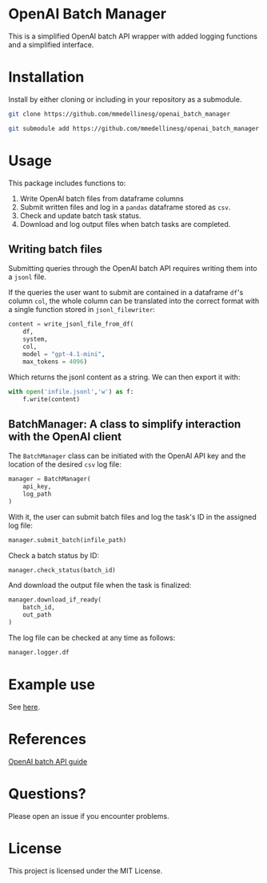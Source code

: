 # OpenAI Batch Manager

This is a simplified OpenAI batch API wrapper with added logging functions and a simplified interface.

# Installation

Install by either cloning or including in your repository as a submodule.

```bash
git clone https://github.com/mmedellinesg/openai_batch_manager
```

```bash
git submodule add https://github.com/mmedellinesg/openai_batch_manager
```

# Usage

This package includes functions to:
1. Write OpenAI batch files from dataframe columns
2. Submit written files and log in a `pandas` dataframe stored as `csv`.
3. Check and update batch task status.
4. Download and log output files when batch tasks are completed.

## Writing batch files
Submitting queries through the OpenAI batch API requires writing them into a `jsonl` file.

If the queries the user want to submit are contained in a dataframe `df`'s column `col`, the whole column can be translated into the correct format with a single function stored in `jsonl_filewriter`:

```python
content = write_jsonl_file_from_df(
    df, 
    system,
    col,
    model = "gpt-4.1-mini",
    max_tokens = 4096)
```

Which returns the jsonl content as a string. We can then export it with:

```python
with open('infile.jsonl','w') as f:
    f.write(content)
```

## BatchManager: A class to simplify interaction with the OpenAI client
The `BatchManager` class can be initiated with the OpenAI API key and the location of the desired `csv` log file:

```python
manager = BatchManager(
    api_key,
    log_path
)
```

With it, the user can submit batch files and log the task's ID in the assigned log file:
```python
manager.submit_batch(infile_path)
```

Check a batch status by ID:
```python
manager.check_status(batch_id)
```

And download the output file when the task is finalized:
```python
manager.download_if_ready(
    batch_id,
    out_path
)
```

The log file can be checked at any time as follows:

```python
manager.logger.df
```

# Example use
See [here](https://github.com/mmedellinesg/openai_batch_manager/blob/e26862849768a7ae55ff21633b9a64174cec512c/examples/Example%20use%20of%20BatchManager.ipynb).

# References
[OpenAI batch API guide](https://platform.openai.com/docs/guides/batch)

# Questions?
Please open an issue if you encounter problems.

# License
This project is licensed under the MIT License.

